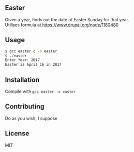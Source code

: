 ## Easter

Given a year, finds out the date of Easter Sunday for that year.  
Utilises formula at https://www.drupal.org/node/1180480

## Usage

```bash
$ gcc easter.c -o easter
$ ./easter
Enter Year: 2017
Easter is April 16 in 2017
```

## Installation

Compile with `gcc easter -o easter`

## Contributing

Do as you wish, I suppose

## License

MIT